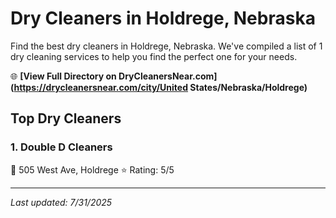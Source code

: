 # Dry Cleaners in Holdrege, Nebraska

Find the best dry cleaners in Holdrege, Nebraska. We've compiled a list of 1 dry cleaning services to help you find the perfect one for your needs.

🌐 **[View Full Directory on DryCleanersNear.com](https://drycleanersnear.com/city/United States/Nebraska/Holdrege)**

## Top Dry Cleaners

### 1. Double D Cleaners
📍 505 West Ave, Holdrege
⭐ Rating: 5/5


---

*Last updated: 7/31/2025*
